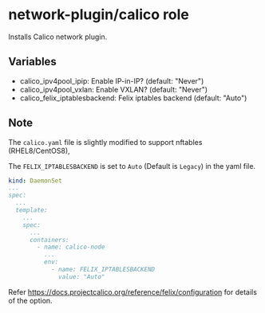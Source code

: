 # network-plugin/calico role

Installs Calico network plugin.

## Variables

* calico_ipv4pool_ipip: Enable IP-in-IP? (default: "Never")
* calico_ipv4pool_vxlan: Enable VXLAN? (default: "Never")
* calico_felix_iptablesbackend: Felix iptables backend (default: "Auto") 

## Note

The `calico.yaml` file is slightly modified to support nftables (RHEL8/CentOS8), 

The `FELIX_IPTABLESBACKEND` is set to `Auto` (Default is `Legacy`) in the yaml file.

```yaml
kind: DaemonSet
...
spec:
  ...
  template:
    ...
    spec:
      ...
      containers:
        - name: calico-node
          ...
          env:
            - name: FELIX_IPTABLESBACKEND
              value: "Auto"
``` 

Refer https://docs.projectcalico.org/reference/felix/configuration for details of the option.
